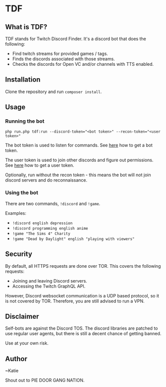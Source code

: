 # TDF

## What is TDF?

TDF stands for Twitch Discord Finder. It's a discord bot that does the following:
- Find twitch streams for provided games / tags.
- Finds the discords associated with those streams.
- Checks the discords for Open VC and/or channels with TTS enabled. 

## Installation

Clone the repository and run `composer install`.

## Usage

### Running the bot

```
php run.php tdf:run --discord-token="<bot token>" --recon-token="<user token>"
```

The bot token is used to listen for commands. See [here](https://github.com/Tyrrrz/DiscordChatExporter/wiki/Obtaining-Token-and-Channel-IDs#how-to-get-a-bot-token) how to get a bot token.

The user token is used to join other discords and figure out permissions. See [here](https://github.com/Tyrrrz/DiscordChatExporter/wiki/Obtaining-Token-and-Channel-IDs#how-to-get-a-user-token) how to get a user token.

Optionally, run without the recon token - this means the bot will not join discord servers and do reconnaissance.

### Using the bot

There are two commands, `!discord` and `!game`.

Examples:

- `!discord english depression`
- `!discord programming english anime`
- `!game "The Sims 4" Charity`
- `!game "Dead by Daylight" english "playing with viewers"`

## Security

By default, all HTTPS requests are done over TOR. This covers the following requests:
- Joining and leaving Discord servers.
- Accessing the Twitch GraphQL API.

However, Discord websocket communication is a UDP based protocol, so it is not covered by TOR. Therefore, you are still advised to run a VPN.

## Disclaimer

Self-bots are against the Discord TOS. The discord libraries are patched to use regular user agents, but there is still a decent chance of getting banned.

Use at your own risk.

## Author

~Katie

Shout out to PIE DOOR GANG NATION.
